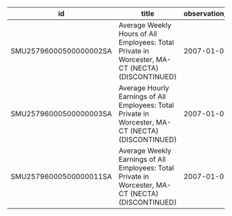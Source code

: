 | id                     | title                                                                                              | observation_start   | observation_end   |
|------------------------|----------------------------------------------------------------------------------------------------|---------------------|-------------------|
| SMU25796000500000002SA | Average Weekly Hours of All Employees: Total Private in Worcester, MA-CT (NECTA) (DISCONTINUED)    | 2007-01-01          | 2022-03-01        |
| SMU25796000500000003SA | Average Hourly Earnings of All Employees: Total Private in Worcester, MA-CT (NECTA) (DISCONTINUED) | 2007-01-01          | 2022-03-01        |
| SMU25796000500000011SA | Average Weekly Earnings of All Employees: Total Private in Worcester, MA-CT (NECTA) (DISCONTINUED) | 2007-01-01          | 2022-03-01        |